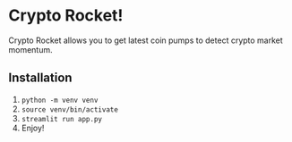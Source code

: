 # Crypto Rocket!

Crypto Rocket allows you to get latest coin pumps to detect crypto market momentum.

## Installation

1. `python -m venv venv `
2. `source venv/bin/activate`
3. `streamlit run app.py`
4. Enjoy!